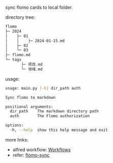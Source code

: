 sync flomo cards to local folder.

directory tree: 
```bash
flomo
├─ 2024
│    ├─ 01
│    │    ├─ 2024-01-15.md
│    ├─ 02
│    └─ 03
├─ flomo.md
└─ tags
       ├─ 项目.md
       └─ 领域.md
```

usage:
```bash
usage: main.py [-h] dir_path auth

Sync flomo to markdown

positional arguments:
  dir_path    The markdown directory path
  auth        The Flomo authorization

options:
  -h, --help  show this help message and exit
```

more links:
- alfred workflow: [Workflows](https://github.com/linq/my-workflows/blob/main/Flomo.alfredworkflow)
- refer: [flomo-sync](https://fancylinq.netlify.app/posts/flomo-sync/)
